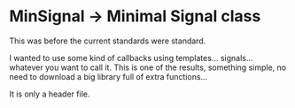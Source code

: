 # MinSignal -> Minimal Signal class

This was before the current standards were standard.

I wanted to use some kind of callbacks using templates... signals... whatever you want to call it. This is one of the results, something simple, no need to download a big library full of extra functions...

It is only a header file.

